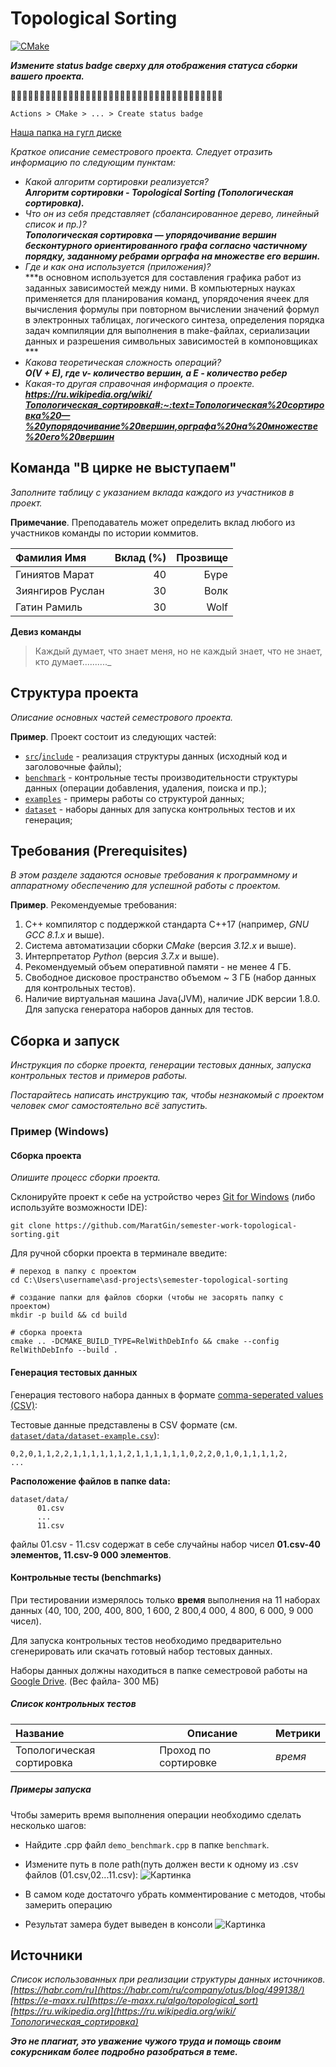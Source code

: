 # Topological Sorting
[![CMake](https://github.com/Algorithms-and-Data-Structures-2021/semester-work-template/actions/workflows/cmake.yml/badge.svg)](https://github.com/Algorithms-and-Data-Structures-2021/semester-work-template/actions/workflows/cmake.yml)

**_Измените status badge сверху для отображения статуса сборки вашего проекта._**

🐺🐺🐺🐺🐺🐺🐺🐺🐺🐺🐺🐺🐺🐺🐺🐺🐺🐺🐺🐺🐺🐺🐺🐺🐺🐺🐺🐺🐺🐺🐺🐺🐺🐺🐺🐺🐺

`Actions > CMake > ... > Create status badge`

[Наша папка на гугл диске](https://drive.google.com/drive/folders/1sHAlPq_tZUuv0cQ1u_QsZKdvk7i4IR5r)


_Краткое описание семестрового проекта. Следует отразить информацию по следующим пунктам:_

- _Какой алгоритм сортировки реализуется?_
<br/>***Алгоритм сортировки - Topological Sorting (Топологическая сортировка).***
- _Что он из себя представляет (сбалансированное дерево, линейный список и пр.)?_
<br/>***Топологическая сортировка — упорядочивание вершин бесконтурного ориентированного графа согласно частичному порядку, заданному ребрами орграфа на множестве его вершин.***
- _Где и как она используется (приложения)?_
<br/>***в основном используется для составления графика работ из заданных зависимостей между ними. В компьютерных науках применяется для планирования команд, упорядочения ячеек для вычисления формулы при повторном вычислении значений формул в электронных таблицах, логического синтеза, определения порядка задач компиляции для выполнения в make-файлах, сериализации данных и разрешения символьных зависимостей в компоновщиках ***
- _Какова теоретическая сложность операций?_
<br/>***O(V + E), где v- количество вершин, а E - количество ребер***
- _Какая-то другая справочная информация о проекте._
***https://ru.wikipedia.org/wiki/Топологическая_сортировка#:~:text=Топологическая%20сортировка%20—%20упорядочивание%20вершин,орграфа%20на%20множестве%20его%20вершин***
## Команда "В цирке не выступаем"

_Заполните таблицу с указанием вклада каждого из участников в проект._

**Примечание**. Преподаватель может определить вклад любого из участников команды по истории коммитов.

| Фамилия Имя        | Вклад (%) | Прозвище              |
| :---               |   ---:    |  ---:                 |
| Гиниятов Марат     | 40        |  Бүре                 |
| Зиянгиров Руслан   | 30        |  Волк                 |
| Гатин Рамиль       | 30        |  Wolf                 |

**Девиз команды**
> Каждый думает, что знает меня, но не каждый знает, что не знает, кто думает.........._

## Структура проекта

_Описание основных частей семестрового проекта._

**Пример**. Проект состоит из следующих частей:

- [`src`](src)/[`include`](include) - реализация структуры данных (исходный код и заголовочные файлы);
- [`benchmark`](benchmark) - контрольные тесты производительности структуры данных (операции добавления, удаления,
  поиска и пр.);
- [`examples`](examples) - примеры работы со структурой данных;
- [`dataset`](dataset) - наборы данных для запуска контрольных тестов и их генерация;

## Требования (Prerequisites)

_В этом разделе задаются основые требования к программному и аппаратному обеспечению для успешной работы с проектом._

**Пример**. Рекомендуемые требования:

1. С++ компилятор c поддержкой стандарта C++17 (например, _GNU GCC 8.1.x_ и выше).
2. Система автоматизации сборки _CMake_ (версия _3.12.x_ и выше).
3. Интерпретатор _Python_ (версия _3.7.x_ и выше).
4. Рекомендуемый объем оперативной памяти - не менее 4 ГБ.
5. Свободное дисковое пространство объемом ~ 3 ГБ (набор данных для контрольных тестов).
6. Наличие виртуальная машина Java(JVM), наличие JDK версии 1.8.0. Для запуска генератора наборов данных для тестов.

## Сборка и запуск

_Инструкция по сборке проекта, генерации тестовых данных, запуска контрольных тестов и примеров работы._

_Постарайтесь написать инструкцию так, чтобы незнакомый с проектом человек смог самостоятельно всё запустить._

### Пример (Windows)

#### Сборка проекта

_Опишите процесс сборки проекта._

Склонируйте проект к себе на устройство через [Git for Windows](https://gitforwindows.org/) (либо используйте
возможности IDE):

```shell
git clone https://github.com/MaratGin/semester-work-topological-sorting.git
```

Для ручной сборки проекта в терминале введите:

```shell
# переход в папку с проектом
cd C:\Users\username\asd-projects\semester-topological-sorting

# создание папки для файлов сборки (чтобы не засорять папку с проектом) 
mkdir -p build && cd build 

# сборка проекта
cmake .. -DCMAKE_BUILD_TYPE=RelWithDebInfo && cmake --config RelWithDebInfo --build . 
```

#### Генерация тестовых данных

Генерация тестового набора данных в
формате [comma-seperated values (CSV)](https://en.wikipedia.org/wiki/Comma-separated_values):

Тестовые данные представлены в CSV формате (см.
[`dataset/data/dataset-example.csv`](dataset/data/dataset-example.csv)):

```csv
0,2,0,1,1,2,2,1,1,1,1,1,1,2,1,1,1,1,1,1,0,2,2,0,1,0,1,1,1,1,2,
...
```

**Расположение файлов в папке data:**

```shell
dataset/data/
      01.csv
      ...
      11.csv
```

файлы 01.csv - 11.csv содержат в себе случайны набор чисел **01.csv-40 элементов, 11.csv-9 000 элементов**. 

#### Контрольные тесты (benchmarks)

При тестировании измерялось только **время** выполнения на 11 наборах данных   (40, 100, 200, 400, 800, 1 600, 2 800,4 000, 4 800, 6 000, 9 000 чисел).


Для запуска контрольных тестов необходимо предварительно сгенерировать или скачать готовый набор тестовых данных.

Наборы данных должны находиться в папке семестровой работы на [Google Drive](https://drive.google.com/drive/folders/1sHAlPq_tZUuv0cQ1u_QsZKdvk7i4IR5r). (Вес файла-  300 МБ)

##### Список контрольных тестов

| Название                  | Описание                                | Метрики         |
| :---                      | ---                                     | :---            |
| Топологическая сортировка | Проход по сортировке                    | _время_         |

##### Примеры запуска

Чтобы замерить время выполнения операции необходимо сделать несколько шагов:
* Найдите .cpp файл `demo_benchmark.cpp` в папке `benchmark`.
* Измените путь в поле path(путь должен вести к одному из .csv файлов (01.csv,02...11.сsv):
![Картинка](https://i.gyazo.com/7fd10ea36f375bdfdbfbc8205ebf1ac2.png)  

* В самом коде достаточго убрать комментирование с методов, чтобы замерить операцию 

* Результат замера будет выведен в консоли
![Картинка](https://i.gyazo.com/d91e85032c4a2ccc019a95fa2b04cc23.png)

## Источники

_Список использованных при реализации структуры данных источников._
*[https://habr.com/ru](https://habr.com/ru/company/otus/blog/499138/)*
*[https://e-maxx.ru](https://e-maxx.ru/algo/topological_sort)*
*[https://ru.wikipedia.org](https://ru.wikipedia.org/wiki/Топологическая_сортировка)*

_**Это не плагиат, это уважение чужого труда и помощь своим сокурсникам более подробно разобраться в теме.**_
